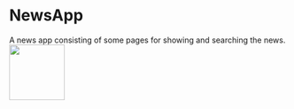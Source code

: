 # NewsApp
A news app consisting of some pages for showing and searching the news.
<img src="[https://your-image-url.type](https://user-images.githubusercontent.com/28524937/230599836-9f121fd6-0509-4b11-9fd2-32e08d268982.png)" width="100" height="100">
